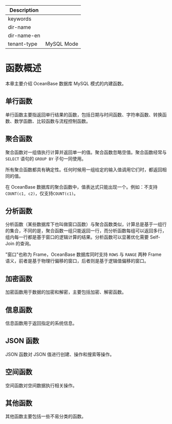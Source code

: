 | Description   |                 |
|---------------|-----------------|
| keywords      |                 |
| dir-name      |                 |
| dir-name-en   |                 |
| tenant-type   | MySQL Mode      |

# 函数概述

本章主要介绍 OceanBase 数据库 MySQL 模式的内建函数。

## 单行函数

单行函数主要指返回单行结果的函数，包括日期与时间函数、字符串函数、转换函数、数学函数、比较函数与流程控制函数。

## 聚合函数

聚合函数对一组值执行计算并返回单一的值。聚合函数忽略空值。聚合函数经常与 `SELECT` 语句的 `GROUP BY` 子句一同使用。

所有聚合函数都具有确定性。任何时候用一组给定的输入值调用它们时，都返回相同的值。

在 OceanBase 数据库的聚合函数中，值表达式只能出现一个。例如：不支持 `COUNT(c1, c2)`，仅支持`COUNT(c1)`。

## 分析函数

分析函数（某些数据库下也叫做窗口函数）与聚合函数类似，计算总是基于一组行的集合，不同的是，聚合函数一组只能返回一行，而分析函数每组可以返回多行，组内每一行都是基于窗口的逻辑计算的结果。分析函数可以显著优化需要 Self-Join 的查询。

"窗口"也称为 Frame，OceanBase 数据库同时支持 `ROWS` 与 `RANGE` 两种 Frame 语义，前者是基于物理行偏移的窗口，后者则是基于逻辑值偏移的窗口。

## 加密函数

加密函数用于数据的加密和解密，主要包括加密、解密函数。

## 信息函数

信息函数用于返回指定的系统信息。

## JSON 函数

JSON 函数对 JSON 值进行创建、操作和搜索等操作。

## 空间函数

空间函数对空间数据执行相关操作。

## 其他函数

其他函数主要包括一些不易分类的函数。
